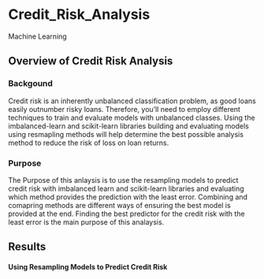 # Credit_Risk_Analysis
Machine Learning

## Overview of Credit Risk Analysis

### Backgound 
Credit risk is an inherently unbalanced classification problem, as good loans easily outnumber risky loans. Therefore, you’ll need to employ different techniques to train and evaluate models with unbalanced classes. Using the imbalanced-learn and scikit-learn libraries building and evaluating models using resmapling methods will help determine the best possible analysis method to reduce the risk of loss on loan returns. 

### Purpose 
The Purpose of this anlaysis is to use the resampling models to predict credit risk with imbalanced learn and scikit-learn libraries and evaluating which method provides the prediction with the least error. Combining and comapring methods are different ways of ensuring the best model is provided at the end. Finding the best predictor for the credit risk with the least error is the main purpose of this analaysis.

## Results

#### Using Resampling Models to Predict Credit Risk
